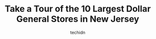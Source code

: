 ---
layout: ampstory
image: https://i0.wp.com/www.depkes.org/wp-content/uploads/2023/06/dollar-general-0-in-new-jersey-1685967942.jpeg?resize=640,853
author: techidn
featured: false
description: Discover the impressive array of Dollar General options in New Jersey, where you can find 10 of the largest Dollar General establishments in the area. From renowned classics to hidden gems, 
title: Take a Tour of the 10 Largest Dollar General Stores in New Jersey
cover:
   title: Take a Tour of the 10 Largest Dollar General Stores in New Jersey
   subtitle: Rickpate
   background: https://www.depkes.org/wp-content/uploads/2023/06/dollar-general-0-in-new-jersey-1685967942.jpeg

pages: 
 - layout: thirds
   top: <h1>#1 Dollar General</h1>
   bottom: "<p>Good afternoon, I hereby inform you that a Hispanic female cashier who speaks Spanish and English is in the afternoons at El Dolar General located at-11 River Rd, North A</p>"
   background: https://www.depkes.org/wp-content/uploads/2023/06/dollar-general-1-in-new-jersey-1685967944.jpeg
   backgroundblur: true
 - layout: thirds
   top: <h1>#2 Dollar General</h1>
   bottom: "<p>429 S Evergreen Ave, Woodbury, NJ 08096, United States</p>"
   background: https://www.depkes.org/wp-content/uploads/2023/06/dollar-general-2-in-new-jersey-1685967945.jpeg
   cta:
      link: https://www.depkes.org/blog/take-a-tour-of-the-10-largest-dollar-general-stores-in-new-jersey/
      text: Take a Tour of the 10 Largest Dollar General Stores in New Jersey
 - layout: thirds
   top: <h1>#3 Dollar General</h1>
   bottom: "<p>801 Livingston St, Elizabeth, NJ 07201, United States</p>"
   background: https://www.depkes.org/wp-content/uploads/2023/06/dollar-general-3-in-new-jersey-1685967945.jpeg
   cta:
      link: https://www.depkes.org/blog/take-a-tour-of-the-10-largest-dollar-general-stores-in-new-jersey/
      text: Take a Tour of the 10 Largest Dollar General Stores in New Jersey
 - layout: thirds
   top: <h1>#4 Dollar General</h1>
   bottom: "<p>684 NJ-70, Lakehurst, NJ 08733, United States</p>"
   background: https://images.unsplash.com/photo-1608411404720-c8f0417bcdba?ixlib=rb-4.0.3&ixid=MnwxMjA3fDB8MHxwaG90by1wYWdlfHx8fGVufDB8fHx8&auto=format&fit=crop&w=640&h=853&q=80
   cta:
      link: https://www.depkes.org/blog/take-a-tour-of-the-10-largest-dollar-general-stores-in-new-jersey/
      text: Take a Tour of the 10 Largest Dollar General Stores in New Jersey
 - layout: thirds
   top: <h1>#5 Dollar General</h1>
   bottom: "<p>2130 S Broad St, Hamilton Township, NJ 08610, United States</p>"
   background: https://images.unsplash.com/photo-1604871000636-074fa5117945?ixlib=rb-4.0.3&ixid=MnwxMjA3fDB8MHxwaG90by1wYWdlfHx8fGVufDB8fHx8&auto=format&fit=crop&w=640&h=853&q=80
   cta:
      link: https://www.depkes.org/blog/take-a-tour-of-the-10-largest-dollar-general-stores-in-new-jersey/
      text: Take a Tour of the 10 Largest Dollar General Stores in New Jersey
 - layout: thirds
   top: <h1>#6 Dollar General</h1>
   bottom: "<p>1170 US-130, Burlington, NJ 08016, United States</p>"
   background: https://images.unsplash.com/photo-1524169358666-79f22534bc6e?ixlib=rb-4.0.3&ixid=MnwxMjA3fDB8MHxwaG90by1wYWdlfHx8fGVufDB8fHx8&auto=format&fit=crop&w=640&h=853&q=80
   cta:
      link: https://www.depkes.org/blog/take-a-tour-of-the-10-largest-dollar-general-stores-in-new-jersey/
      text: Take a Tour of the 10 Largest Dollar General Stores in New Jersey
 - layout: thirds
   top: <h1>#7 Dollar General</h1>
   bottom: "<p>108 Chestnut St, Roselle, NJ 07203, United States</p>"
   background: https://images.unsplash.com/photo-1540457036297-448b6b99e91c?ixlib=rb-4.0.3&ixid=MnwxMjA3fDB8MHxwaG90by1wYWdlfHx8fGVufDB8fHx8&auto=format&fit=crop&w=640&h=853&q=80
   cta:
      link: https://www.depkes.org/blog/take-a-tour-of-the-10-largest-dollar-general-stores-in-new-jersey/
      text: Take a Tour of the 10 Largest Dollar General Stores in New Jersey
 - layout: thirds
   middle: Continue reading...
   background: https://images.unsplash.com/photo-1620421680010-0766ff230392?ixlib=rb-4.0.3&ixid=MnwxMjA3fDB8MHxwaG90by1wYWdlfHx8fGVufDB8fHx8&auto=format&fit=crop&w=640&h=853&q=80
   cta:
      link: https://www.depkes.org/blog/take-a-tour-of-the-10-largest-dollar-general-stores-in-new-jersey/
      text: Take a Tour of the 10 Largest Dollar General Stores in New Jersey
      
---
